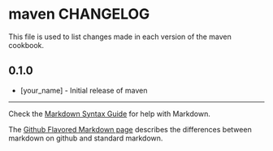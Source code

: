 maven CHANGELOG
===============

This file is used to list changes made in each version of the maven cookbook.

0.1.0
-----
- [your_name] - Initial release of maven

- - -
Check the [Markdown Syntax Guide](http://daringfireball.net/projects/markdown/syntax) for help with Markdown.

The [Github Flavored Markdown page](http://github.github.com/github-flavored-markdown/) describes the differences between markdown on github and standard markdown.
